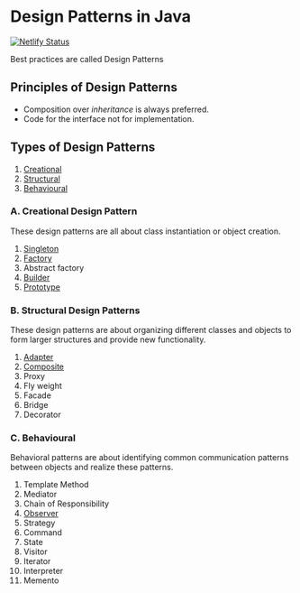 # Design Patterns in Java

[![Netlify Status](https://api.netlify.com/api/v1/badges/ceec4efb-1a95-424e-a933-8897a3797c23/deploy-status)](https://app.netlify.com/sites/learning-topics/deploys)

Best practices are called Design Patterns

## Principles of Design Patterns

* Composition over _inheritance_ is always preferred.
* Code for the interface not for implementation.

## Types of Design Patterns

1. [Creational](./#a-creational-design-pattern)
2. [Structural](./#b-structural-design-patterns)
3. [Behavioural](./#c-behavioural)

### A. Creational Design Pattern

These design patterns are all about class instantiation or object creation.

1. [Singleton](docs/pattern/singleton-design-pattern.md)
2. [Factory](docs/pattern/factory-design-pattern.md)
3. Abstract factory
4. [Builder](docs/pattern/builder-design-pattern.md)
5. [Prototype](docs/pattern/prototype-design-pattern.md)

### B. Structural Design Patterns

These design patterns are about organizing different classes and objects to form larger structures and provide new functionality.

1. [Adapter](docs/pattern/adapter-design-pattern.md)
2. [Composite](docs/pattern/composite-design-pattern.md)
3. Proxy
4. Fly weight
5. Facade
6. Bridge
7. Decorator

### C. Behavioural

Behavioral patterns are about identifying common communication patterns between objects and realize these patterns.

1. Template Method
2. Mediator
3. Chain of Responsibility
4. [Observer](docs/pattern/observer-design-pattern.md)
5. Strategy
6. Command
7. State
8. Visitor
9. Iterator
10. Interpreter
11. Memento

